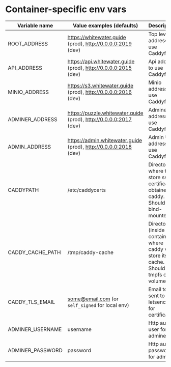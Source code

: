 # Container-specific env vars

| Variable name    | Value examples (defaults)                                         | Description                                                                              |
| ---------------- | ----------------------------------------------------------------- | ---------------------------------------------------------------------------------------- |
| ROOT_ADDRESS     | https://whitewater.guide (prod), http://0.0.0.0:2019 (dev)        | Top level address to use Caddyfile                                                       |
| API_ADDRESS      | https://api.whitewater.guide (prod), http://0.0.0.0:2015 (dev)    | Api address to use Caddyfile                                                             |
| MINIO_ADDRESS    | https://s3.whitewater.guide (prod), http://0.0.0.0:2016 (dev)     | Minio address to use Caddyfile                                                           |
| ADMINER_ADDRESS  | https://puzzle.whitewater.guide (prod), http://0.0.0.0:2017 (dev) | Adminer address to use Caddyfile                                                         |
| ADMIN_ADDRESS    | https://admin.whitewater.guide (prod), http://0.0.0.0:2018 (dev)  | Admin UI address to use Caddyfile                                                        |
| CADDYPATH        | /etc/caddycerts                                                   | Directory where to store ssl certificates obtained by caddy. Should me bind-mounted      |
| CADDY_CACHE_PATH | /tmp/caddy-cache                                                  | Directory (inside container) where caddy will store its cache. Should be tmpfs or volume |
| CADDY_TLS_EMAIL  | some@email.com (or `self_signed` for local env)                   | Email to be sent to letsencrypt for certificate                                          |
| ADMINER_USERNAME | username                                                          | Http auth user for adminer                                                               |
| ADMINER_PASSWORD | password                                                          | Http auth password for adminer                                                           |

